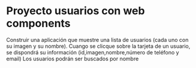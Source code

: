 # Proyecto usuarios con web components
Construir una aplicación que muestre una lista de usuarios (cada uno con su imagen y su nombre).
Cuango se clicque sobre la tarjeta de un usuario, se dispondrá su información (id,imagen,nombre,número de teléfono y email)
Los usuarios podrán ser buscados por nombre